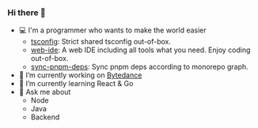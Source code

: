 ### Hi there 👋

- 💻 I'm a programmer who wants to make the world easier
   - [tsconfig](https://github.com/zanminkian/tsconfig): Strict shared tsconfig out-of-box.
   - [web-ide](https://github.com/zanminkian/web-ide): A web IDE including all tools what you need. Enjoy coding out-of-box.
   - [sync-pnpm-deps](https://github.com/zanminkian/sync-pnpm-deps): Sync pnpm deps according to monorepo graph.
- 🔭 I’m currently working on [Bytedance](https://github.com/bytedance)
- 🌱 I’m currently learning React & Go
- 💬 Ask me about
   - Node
   - Java
   - Backend
